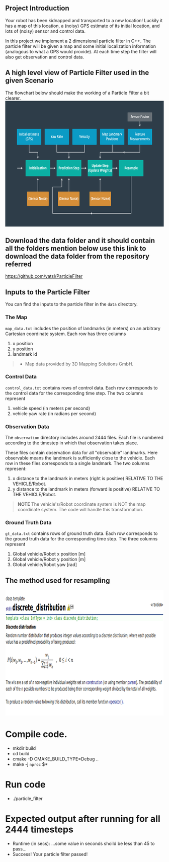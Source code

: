 ## Project Introduction
Your robot has been kidnapped and transported to a new location! Luckily it has a map of this location, a (noisy) GPS estimate of its initial location, and lots of (noisy) sensor and control data.

In this project we implement a 2 dimensional particle filter in C++. The particle filter will be given a map and some initial localization information (analogous to what a GPS would provide). At each time step the filter will also get observation and control data.

## A high level view of Particle Filter used in the given  Scenario

The flowchart below should make the working of a Particle Filter a bit clearer.
<img src="images/particle_filter_flowchart.png" width="700" height="400" />

## Download the data folder and it should contain all the folders mention below use this link to download the data folder from the repository referred

https://github.com/vatsl/ParticleFilter


## Inputs to the Particle Filter
You can find the inputs to the particle filter in the `data` directory. 

### The Map

`map_data.txt` includes the position of landmarks (in meters) on an arbitrary Cartesian coordinate system. Each row has three columns
1. x position
2. y position
3. landmark id

> * Map data provided by 3D Mapping Solutions GmbH.


### Control Data

`control_data.txt` contains rows of control data. Each row corresponds to the control data for the corresponding time step. The two columns represent
1. vehicle speed (in meters per second)
2. vehicle yaw rate (in radians per second)

### Observation Data

The `observation` directory includes around 2444 files. Each file is numbered according to the timestep in which that observation takes place. 

These files contain observation data for all "observable" landmarks. Here observable means the landmark is sufficiently close to the vehicle. Each row in these files corresponds to a single landmark. The two columns represent:
1. x distance to the landmark in meters (right is positive) RELATIVE TO THE VEHICLE/Robot. 
2. y distance to the landmark in meters (forward is positive) RELATIVE TO THE VEHICLE/Robot.

> **NOTE**
> The vehicle's/Robot coordinate system is NOT the map coordinate system. 
> The code will handle this transformation.

### Ground Truth Data
`gt_data.txt` contains rows of ground truth data. Each row corresponds to the ground truth data for the corresponding time step. The three columns represent
1. Global vehicle/Robot x position [m]
2. Global vehicle/Robot y position [m]
3. Global vehicle/Robot yaw [rad]


## The method used for resampling 
<img src="images/discrete_dist.png" width="700" height="400" />




# Compile code.

* mkdir  build
* cd build
* cmake -D CMAKE_BUILD_TYPE=Debug ..
* make -j `nproc` $*

# Run code

* ./particle_filter

# Expected output after running for all 2444 timesteps

* Runtime (in secs): ...some value in seconds shoild be less than 45 to pass...
* Success! Your particle filter passed!